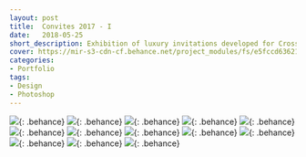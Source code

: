 ```yaml
---
layout: post
title:  Convites 2017 - I
date:   2018-05-25
short_description: Exhibition of luxury invitations developed for Cross Graduations in the year 2017.
cover: https://mir-s3-cdn-cf.behance.net/project_modules/fs/e5fccd63621027.5ab7ca0646db9.png
categories:
- Portfolio
tags:
- Design
- Photoshop
---
```


![](https://mir-s3-cdn-cf.behance.net/project_modules/fs/fb0fd263621027.5ab7ca0647a8c.png){: .behance}
![](https://mir-s3-cdn-cf.behance.net/project_modules/fs/e7a44963621027.5ab7ccba48a8c.png){: .behance}
![](https://mir-s3-cdn-cf.behance.net/project_modules/fs/f934dd63621027.5ab7ca0646714.png){: .behance}
![](https://mir-s3-cdn-cf.behance.net/project_modules/fs/c7ec3663621027.5ab7ca064757c.png){: .behance}
![](https://mir-s3-cdn-cf.behance.net/project_modules/fs/caa7e763621027.5ab7ca0645ded.png){: .behance}
![](https://mir-s3-cdn-cf.behance.net/project_modules/fs/ff39c963621027.5ab7ca0646323.png){: .behance}
![](https://mir-s3-cdn-cf.behance.net/project_modules/fs/e5fccd63621027.5ab7ca0646db9.png){: .behance}
![](https://mir-s3-cdn-cf.behance.net/project_modules/fs/c1541563621027.5ab7ca0645860.png){: .behance}
![](https://mir-s3-cdn-cf.behance.net/project_modules/fs/4121ce63621027.5ab7ca0648454.png){: .behance}
![](https://mir-s3-cdn-cf.behance.net/project_modules/fs/e2121363621027.5ab7ca06472b1.png){: .behance}
![](https://mir-s3-cdn-cf.behance.net/project_modules/fs/1ed59963621027.5ab7ca0647f67.png){: .behance}
![](https://mir-s3-cdn-cf.behance.net/project_modules/fs/c4149c63621027.5ab7ca0645b1b.png){: .behance}
![](https://mir-s3-cdn-cf.behance.net/project_modules/fs/1ac8c563621027.5ab7ca064525f.png){: .behance}




